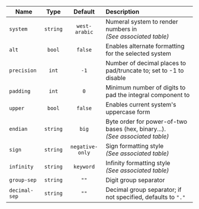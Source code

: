 | Name          |   Type   |     Default     | Description                                                                        |
|---------------|:--------:|:---------------:|:-----------------------------------------------------------------------------------|
| `system`      | `string` |  `west-arabic`  | Numeral system to render numbers in<br/>*(See associated table)*                   |
| `alt`         |  `bool`  |     `false`     | Enables alternate formatting for the selected system                               |
| `precision`   |  `int`   |      `-1`       | Number of decimal places to pad/truncate to; set to -1 to disable                  |
| `padding`     |  `int`   |       `0`       | Minimum number of digits to pad the integral component to                          |
| `upper`       |  `bool`  |     `false`     | Enables current system's uppercase form                                            |
| `endian`      | `string` |      `big`      | Byte order for power-of-two bases (hex, binary...). <br/> *(See associated table)* |
| `sign`        | `string` | `negative-only` | Sign formatting style<br/>*(See associated table)*                                 |
| `infinity`    | `string` |    `keyword`    | Infinity formatting style <br/> *(See associated table)*                           |
| `group-sep`   | `string` |      `""`       | Digit group separator                                                              |
| `decimal-sep` | `string` |      `""`       | Decimal group separator; if not specified, defaults to `"."`                       |